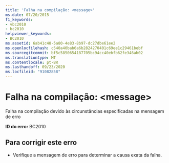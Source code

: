 ```yaml
---
title: 'Falha na compilação: <message>'
ms.date: 07/20/2015
f1_keywords:
- vbc2010
- bc2010
helpviewer_keywords:
- BC2010
ms.assetid: 6ab41c48-5a80-4e83-8b97-dc27dbe61ee2
ms.openlocfilehash: c540a40bab6a6b2824270401c69ee1c29461bebf
ms.sourcegitcommit: bf5c5850654187705bc94cc40ebfb62fe346ab02
ms.translationtype: MT
ms.contentlocale: pt-BR
ms.lasthandoff: 09/23/2020
ms.locfileid: "91082858"
---
```

# <a name="compilation-failed-message"></a>Falha na compilação: \<message>

Falha na compilação devido às circunstâncias especificadas na mensagem de erro  
  
 **ID do erro:** BC2010  
  
## <a name="to-correct-this-error"></a>Para corrigir este erro  
  
- Verifique a mensagem de erro para determinar a causa exata da falha.  
